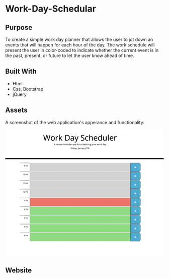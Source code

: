 # Work-Day-Schedular

## Purpose
To create a simple work day planner that allows the user to jot down an events that will happen for each hour of the day. The work schedule will present the user in color-coded to indicate whether the current event is in the past, present, or future to let the user know ahead of time.

## Built With
- Html
- Css, Bootstrap
- jQuery


## Assets
A screenshot of the web application's apperance and functionality:

![screenshot](./assets/workday.png)

## Website






